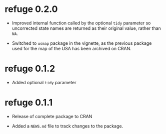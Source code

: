 
# refuge 0.2.0

* Improved internal function called by the optional `tidy` parameter so 
uncorrected state names are returned as their original value, rather than `NA`.

* Switched to `usmap` package in the vignette, as the previous package used for
the map of the USA has been archived on CRAN.

# refuge 0.1.2

* Added optional `tidy` parameter

# refuge 0.1.1

* Release of complete package to CRAN

* Added a `NEWS.md` file to track changes to the package.
